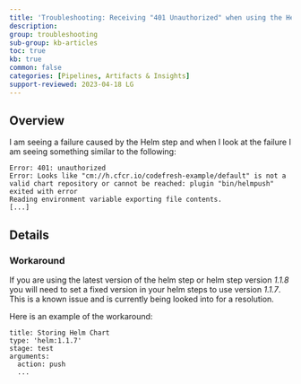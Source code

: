 ```yaml
---
title: 'Troubleshooting: Receiving "401 Unauthorized" when using the Helm step (1.1.8)'
description: 
group: troubleshooting
sub-group: kb-articles
toc: true
kb: true
common: false
categories: [Pipelines, Artifacts & Insights]
support-reviewed: 2023-04-18 LG
---
```


## Overview

I am seeing a failure caused by the Helm step and when I look at the failure I
am seeing something similar to the following:

    
    
    Error: 401: unauthorized                                                                                                                                         
    Error: Looks like "cm://h.cfcr.io/codefresh-example/default" is not a valid chart repository or cannot be reached: plugin "bin/helmpush" exited with error                 
    Reading environment variable exporting file contents.  
    [...]

## Details

### Workaround

If you are using the latest version of the helm step or helm step version
_1.1.8_ you will need to set a fixed version in your helm steps to use version
_1.1.7_. This is a known issue and is currently being looked into for a
resolution.

Here is an example of the workaround:

    
    
    title: Storing Helm Chart
    type: 'helm:1.1.7'
    stage: test
    arguments:
      action: push
      ...

